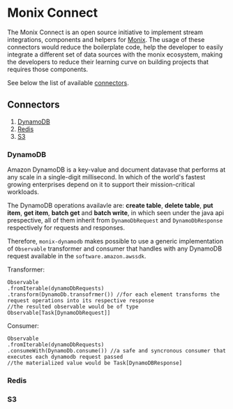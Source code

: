 # Monix Connect
 
The Monix Connect is an open source initiative to implement stream integrations,
components and helpers for [Monix](https://monix.io/). The usage of these connectors would 
 reduce the boilerplate code, help the developer to easily integrate a different set of data sources 
 with the monix ecosystem, making the developers to reduce their learning curve on building projects that 
requires those components.

See below the list of available [connectors](#Connectors).  

## Connectors

1. [DynamoDB](#DynamoDB)
2. [Redis](#Redis)
3. [S3](#S3)

### DynamoDB
Amazon DynamoDB is a key-value and document datavase that performs at any scale in a single-digit millisecond.
In which of the world's fastest growing enterprises depend on it to support their mission-critical workloads.

The DynamoDB operations availavle are: __create table__, __delete table__, __put item__, __get item__, __batch get__ and __batch write__, in which 
seen under the java api prespective, all of them inherit from `DynamoDbRequest` and `DynamoDbResponse` respectively for requests and responses.

Therefore, `monix-dynamodb` makes possible to use a generic implementation of `Observable` transformer and consumer that handles with any DynamoDB request available in the `software.amazon.awssdk`. 

Transformer:
```
Observable
.fromIterable(dynamoDbRequests) 
.transform(DynamoDb.transofrmer()) //for each element transforms the request operations into its respective response 
//the resulted observable would be of type Observable[Task[DynamoDbRequest]]
```

Consumer: 

```
Observable
.fromIterable(dynamoDbRequests)
.consumeWith(DynamoDb.consume()) //a safe and syncronous consumer that executes each dynamodb request passed  
//the materialized value would be Task[DynamoDBResponse]
```
### Redis

### S3
